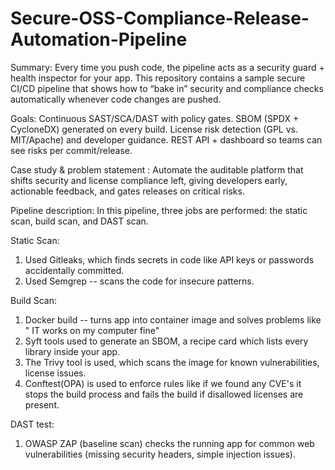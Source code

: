 # Secure-OSS-Compliance-Release-Automation-Pipeline
Summary: 
Every time you push code, the pipeline acts as a security guard + health inspector for your app. This repository contains a sample secure CI/CD pipeline that shows how to “bake in” security and compliance checks automatically whenever code changes are pushed.

Goals:
Continuous SAST/SCA/DAST with policy gates.
SBOM (SPDX + CycloneDX) generated on every build.
License risk detection (GPL vs. MIT/Apache) and developer guidance.
REST API + dashboard so teams can see risks per commit/release.

Case study & problem statement : 
Automate the auditable platform that shifts security and license compliance left, giving developers early, actionable feedback, and gates releases on critical risks.


Pipeline description: 
In this pipeline, three jobs are performed: the static scan, build scan, and DAST scan. 

Static Scan: 
1. Used Gitleaks,  which finds secrets in code like API keys or passwords accidentally committed.
2. Used Semgrep -- scans the code for insecure patterns.

Build Scan: 
1. Docker build -- turns app into container image and solves problems like " IT works on my computer fine"
2. Syft tools used to generate an SBOM, a recipe card which lists every library inside your app.
3. The Trivy tool is used, which scans the image for known vulnerabilities, license issues.
4. Conftest(OPA) is used to enforce rules like if we found any CVE's it stops the build process and fails the build if disallowed licenses are present.

DAST test:
1. OWASP ZAP (baseline scan) checks the running app for common web vulnerabilities (missing security headers, simple injection issues).







